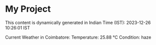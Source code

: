 # My Project

This content is dynamically generated in Indian Time (IST): 2023-12-26 10:26:01 IST


Current Weather in Coimbatore:
Temperature: 25.88 °C
Condition: haze
